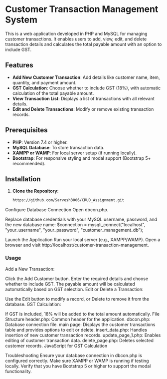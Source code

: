 # Customer Transaction Management System

This is a web application developed in PHP and MySQL for managing customer transactions. It enables users to add, view, edit, and delete transaction details and calculates the total payable amount with an option to include GST.

## Features

- **Add New Customer Transaction**: Add details like customer name, item, quantity, and payment amount.
- **GST Calculation**: Choose whether to include GST (18%), with automatic calculation of the total payable amount.
- **View Transaction List**: Displays a list of transactions with all relevant details.
- **Edit and Delete Transactions**: Modify or remove existing transaction records.

## Prerequisites

- **PHP**: Version 7.4 or higher.
- **MySQL Database**: To store transaction data.
- **XAMPP or WAMP**: For local server setup (if running locally).
- **Bootstrap**: For responsive styling and modal support (Bootstrap 5+ recommended).

## Installation

1. **Clone the Repository**:
   ```bash
   https://github.com/Sarvesh3006/CRUD_Assignment.git

   
Configure Database Connection
Open dbcon.php.

Replace database credentials with your MySQL username, password, and the new database name:
$connection = mysqli_connect("localhost", "your_username", "your_password", "customer_management_db");

Launch the Application
Run your local server (e.g., XAMPP/WAMP).
Open a browser and visit http://localhost/customer-transaction-management.


### Usage

Add a New Transaction:

Click the Add Customer button.
Enter the required details and choose whether to include GST.
The payable amount will be calculated automatically based on GST selection.
Edit or Delete a Transaction:

Use the Edit button to modify a record, or Delete to remove it from the database.
GST Calculation:

If GST is included, 18% will be added to the total amount automatically.
File Structure
header.php: Common header for the application.
dbcon.php: Database connection file.
main page: Displays the customer transactions table and provides options to edit or delete.
insert_data.php: Handles insertion of new customer transaction records.
update_page_1.php: Enables editing of customer transaction data.
delete_page.php: Deletes selected customer records.
JavaScript for GST Calculation

Troubleshooting
Ensure your database connection in dbcon.php is configured correctly.
Make sure XAMPP or WAMP is running if testing locally.
Verify that you have Bootstrap 5 or higher to support the modal functionality.

